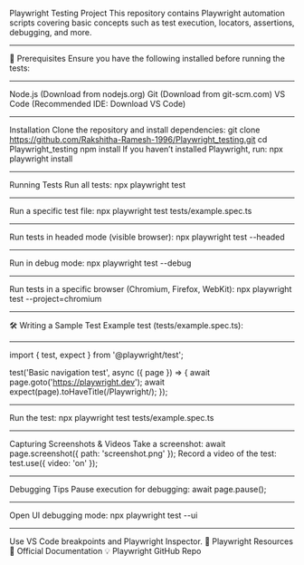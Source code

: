 Playwright Testing Project 
This repository contains Playwright automation scripts covering basic concepts such as test execution, locators, assertions, debugging, and more.
***
📌 Prerequisites
Ensure you have the following installed before running the tests:
***
Node.js (Download from nodejs.org)
Git (Download from git-scm.com)
VS Code (Recommended IDE: Download VS Code)
***
Installation
Clone the repository and install dependencies:
git clone https://github.com/Rakshitha-Ramesh-1996/Playwright_testing.git
cd Playwright_testing
npm install
If you haven’t installed Playwright, run:
npx playwright install
***
Running Tests
Run all tests:
npx playwright test
***
Run a specific test file:
npx playwright test tests/example.spec.ts
***
Run tests in headed mode (visible browser):
npx playwright test --headed
***
Run in debug mode:
npx playwright test --debug
***
Run tests in a specific browser (Chromium, Firefox, WebKit):
npx playwright test --project=chromium
***
🛠️ Writing a Sample Test
Example test (tests/example.spec.ts):
***
import { test, expect } from '@playwright/test';

test('Basic navigation test', async ({ page }) => {
  await page.goto('https://playwright.dev');
  await expect(page).toHaveTitle(/Playwright/);
});
***
Run the test:
npx playwright test tests/example.spec.ts
***
Capturing Screenshots & Videos
Take a screenshot:
await page.screenshot({ path: 'screenshot.png' });
Record a video of the test:
test.use({ video: 'on' });
***
Debugging Tips
Pause execution for debugging:
await page.pause();
***
Open UI debugging mode:
npx playwright test --ui
***
Use VS Code breakpoints and Playwright Inspector.
🔗 Playwright Resources
📖 Official Documentation
💡 Playwright GitHub Repo
